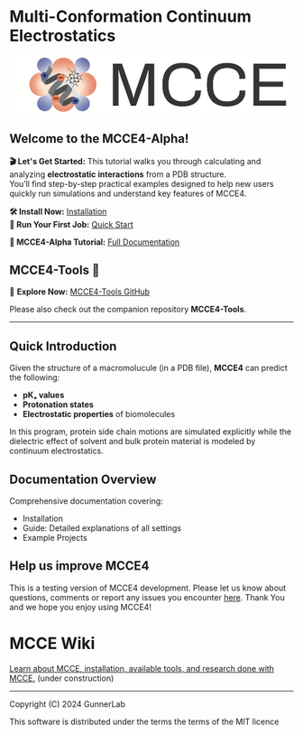 # Multi-Conformation Continuum Electrostatics

<p align="center">
  <img src="docs/images/mcce_logo1.png" alt="MCCE Logo" style="max-width: 100%; height: auto;">
</p>

## Welcome to the **MCCE4-Alpha**! 

**🎬 Let's Get Started:** 
This tutorial walks you through calculating and analyzing **electrostatic interactions** from a PDB structure.  
You’ll find step-by-step practical examples designed to help new users quickly run simulations and understand key features of MCCE4.

**🛠️ Install Now:** [Installation](https://gunnerlab.github.io/mcce4_tutorial/docs/installation/)  
**🚀 Run Your First Job:** [Quick Start](https://gunnerlab.github.io/mcce4_tutorial/docs/guide/quick_start/)  

**📖 MCCE4-Alpha Tutorial:** [Full Documentation](https://gunnerlab.github.io/mcce4_tutorial/)

## MCCE4-Tools 🔧  
🧰 **Explore Now:** [MCCE4-Tools GitHub](https://github.com/GunnerLab/MCCE4-Tools)

Please also check out the companion repository **MCCE4-Tools**.  

---

## **Quick Introduction**

Given the structure of a macromolucule (in a PDB file), **MCCE4** can predict the following:

- **pKₐ values**
- **Protonation states**
- **Electrostatic properties** of biomolecules

In this program, protein side chain motions are simulated explicitly while the dielectric effect of solvent and bulk protein material is modeled by continuum electrostatics.

## **Documentation Overview**
Comprehensive documentation covering:
- Installation
- Guide: Detailed explanations of all settings
- Example Projects 

## Help us improve MCCE4
This is a testing version of MCCE4 development. 
Please let us know about questions, comments or report any issues you encounter [here](https://github.com/GunnerLab/MCCE4-Alpha/issues).
Thank You and we hope you enjoy using MCCE4!  

# MCCE Wiki
[Learn about MCCE, installation, available tools, and research done with MCCE.](https://mccewiki.levich.net) (under construction)

---

Copyright (C) 2024 GunnerLab

This software is distributed under the terms the terms of the MIT licence




